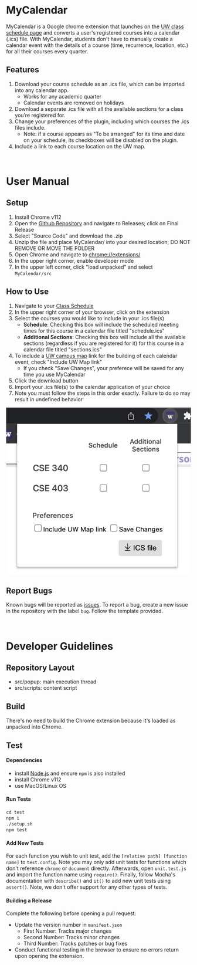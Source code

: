 # MyCalendar
MyCalendar is a Google chrome extension that launches on the [UW class schedule page](https://sdb.admin.uw.edu/sisStudents/uwnetid/schedule.aspx) and converts a user's registered courses into a calendar (.ics) file. With MyCalendar, students don't have to manually create a calendar event with the details of a course (time, recurrence, location, etc.) for all their courses every quarter.

## Features
1. Download your course schedule as an .ics file, which can be imported into any calendar app.
    - Works for any academic quarter
    - Calendar events are removed on holidays
2. Download a separate .ics file with all the available sections for a class you’re registered for. 
3. Change your preferences of the plugin, including which courses the .ics files include.
    - Note: if a course appears as "To be arranged" for its time and date on your schedule, its checkboxes will be disabled on the plugin.
4. Include a link to each course location on the UW map.

&nbsp; 
# User Manual

## Setup
1. Install Chrome v112
2. Open the [Github Repository](https://github.com/randofan/MyCalendar) and navigate to Releases; click on Final Release
3. Select "Source Code" and download the .zip
4. Unzip the file and place MyCalendar/ into your desired location; DO NOT REMOVE OR MOVE THE FOLDER
5. Open Chrome and navigate to [chrome://extensions/](chrome://extensions/)
6. In the upper right corner, enable developer mode
7. In the upper left corner, click "load unpacked" and select `MyCalendar/src`

## How to Use
1. Navigate to your [Class Schedule](https://sdb.admin.uw.edu/sisStudents/uwnetid/schedule.aspx?Q=2)
2. In the upper right corner of your browser, click on the extension
3. Select the courses you would like to include in your .ics file(s)
    - **Schedule**: Checking this box will include the scheduled meeting times for this course in a calendar file titled "schedule.ics"
    - **Additional Sections**: Checking this box will include all the available sections (regardless if you are registered for it) for this course in a calendar file titled "sections.ics"
4. To include a [UW campus map](https://www.washington.edu/maps/) link for the building of each calendar event, check "Include UW Map link"
    - If you check "Save Changes", your preferece will be saved for any time you use MyCalendar
5. Click the download button
6. Import your .ics file(s) to the calendar application of your choice
7. Note you must follow the steps in this order exactly. Failure to do so may result in undefined behavior

![A test image](/src/images/popup_visual.png)

## Report Bugs
Known bugs will be reported as [issues](https://github.com/randofan/MyCalendar/issues?q=is%3Aopen+is%3Aissue+label%3Abug). To report a bug, create a new issue in the repository with the label ```bug```. Follow the template provided.

&nbsp; 
# Developer Guidelines

## Repository Layout
- src/popup: main execution thread
- src/scripts: content script

## Build
There's no need to build the Chrome extension because it's loaded as unpacked into Chrome.

## Test

#### Dependencies
- install [Node.js](https://nodejs.dev/en/) and ensure ```npm``` is also installed
- install Chrome v112
- use MacOS/Linux OS

#### Run Tests
```
cd test
npm i
./setup.sh
npm test
```

#### Add New Tests
For each function you wish to unit test, add the `[relative path] [function name]` to `test.config`. Note you may only add unit tests for functions which don't reference `chrome` or `document` directly. Afterwards, open `unit.test.js` and import the function name using `require()`. Finally, follow Mocha's documentation with `describe()` and `it()` to add new unit tests using `assert()`. Note, we don't offer support for any other types of tests.

#### Building a Release
Complete the following before opening a pull request:
- Update the version number in `manifest.json`
    - First Number: Tracks major changes
    - Second Number: Tracks minor changes
    - Third Number: Tracks patches or bug fixes
- Conduct functional testing in the browser to ensure no errors return upon opening the extension.
